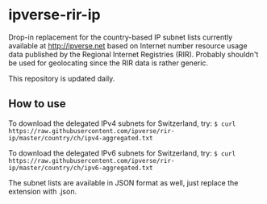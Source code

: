 # ipverse-rir-ip

Drop-in replacement for the country-based IP subnet lists currently available at http://ipverse.net 
based on Internet number resource usage data published by the Regional Internet Registries (RIR). 
Probably shouldn't be used for geolocating since the RIR data is rather generic.

This repository is updated daily.

## How to use

To download the delegated IPv4 subnets for Switzerland, try:
```$ curl https://raw.githubusercontent.com/ipverse/rir-ip/master/country/ch/ipv4-aggregated.txt```

To download the delegated IPv6 subnets for Switzerland, try:
```$ curl https://raw.githubusercontent.com/ipverse/rir-ip/master/country/ch/ipv6-aggregated.txt```

The subnet lists are available in JSON format as well, just replace the extension with .json.

